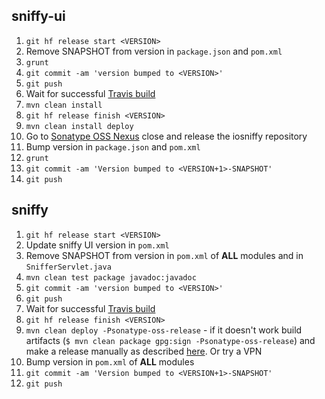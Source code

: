 ## sniffy-ui

1. `git hf release start <VERSION>`
1. Remove SNAPSHOT from version in `package.json` and `pom.xml`
1. `grunt`
1. `git commit -am 'version bumped to <VERSION>'`
1. `git push`
1. Wait for successful [Travis build](https://travis-ci.org/sniffy/sniffy-ui)
1. `mvn clean install`
1. `git hf release finish <VERSION>`
1. `mvn clean install deploy`
1. Go to [Sonatype OSS Nexus](https://oss.sonatype.org/) close and release the iosniffy repository
1. Bump version in `package.json` and `pom.xml`
1. `grunt`
1. `git commit -am 'Version bumped to <VERSION+1>-SNAPSHOT'`
1. `git push`

## sniffy

1. `git hf release start <VERSION>`
1. Update sniffy UI version in `pom.xml`
1. Remove SNAPSHOT from version in `pom.xml` of **ALL** modules and in `SnifferServlet.java`
1. `mvn clean test package javadoc:javadoc`
1. `git commit -am 'version bumped to <VERSION>'`
1. `git push`
1. Wait for successful [Travis build](https://travis-ci.org/sniffy/sniffy)
1. `git hf release finish <VERSION>`
1. `mvn clean deploy -Psonatype-oss-release` - if it doesn't work build artifacts (`$ mvn clean package gpg:sign -Psonatype-oss-release`) and make a release manually as described [here](http://central.sonatype.org/pages/manual-staging-bundle-creation-and-deployment.html#bundle-creation). Or try a VPN
1. Bump version in `pom.xml` of **ALL** modules
1. `git commit -am 'Version bumped to <VERSION+1>-SNAPSHOT'`
1. `git push`
 
